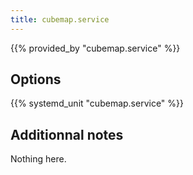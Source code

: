 ```yaml
---
title: cubemap.service
---
```


{{% provided_by "cubemap.service" %}}

## Options

{{% systemd_unit "cubemap.service" %}}

## Additionnal notes

Nothing here.